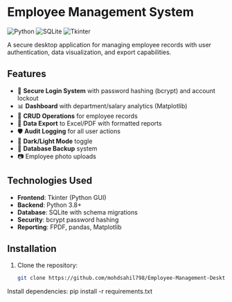 # Employee Management System

![Python](https://img.shields.io/badge/Python-3.8%2B-blue)
![SQLite](https://img.shields.io/badge/SQLite-Database-green)
![Tkinter](https://img.shields.io/badge/GUI-Tkinter-orange)

A secure desktop application for managing employee records with user authentication, data visualization, and export capabilities.

## Features

- 🔐 **Secure Login System** with password hashing (bcrypt) and account lockout
- 📊 **Dashboard** with department/salary analytics (Matplotlib)
- 📝 **CRUD Operations** for employee records
- 📁 **Data Export** to Excel/PDF with formatted reports
- 🛡️ **Audit Logging** for all user actions
- 🌙 **Dark/Light Mode** toggle
- 🔄 **Database Backup** system
- 📷 Employee photo uploads

## Technologies Used

- **Frontend**: Tkinter (Python GUI)
- **Backend**: Python 3.8+
- **Database**: SQLite with schema migrations
- **Security**: bcrypt password hashing
- **Reporting**: FPDF, pandas, Matplotlib

## Installation

1. Clone the repository:
   ```bash
   git clone https://github.com/mohdsahil798/Employee-Management-Desktop-App

Install dependencies:
pip install -r requirements.txt
   
